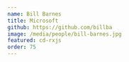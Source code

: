 ```yaml
---
name: Bill Barnes
title: Microsoft
github: https://github.com/billba
image: /media/people/bill-barnes.jpg
featured: cd-rxjs
order: 75
---
```

